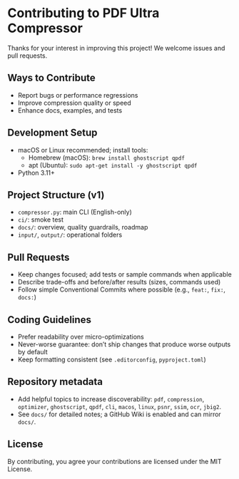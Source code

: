 # Contributing to PDF Ultra Compressor

Thanks for your interest in improving this project! We welcome issues and pull requests.

## Ways to Contribute
- Report bugs or performance regressions
- Improve compression quality or speed
- Enhance docs, examples, and tests

## Development Setup
- macOS or Linux recommended; install tools:
  - Homebrew (macOS): `brew install ghostscript qpdf`
  - apt (Ubuntu): `sudo apt-get install -y ghostscript qpdf`
- Python 3.11+

## Project Structure (v1)
- `compressor.py`: main CLI (English-only)
- `ci/`: smoke test
- `docs/`: overview, quality guardrails, roadmap
- `input/`, `output/`: operational folders

## Pull Requests
- Keep changes focused; add tests or sample commands when applicable
- Describe trade-offs and before/after results (sizes, commands used)
- Follow simple Conventional Commits where possible (e.g., `feat:`, `fix:`, `docs:`)

## Coding Guidelines
- Prefer readability over micro-optimizations
- Never-worse guarantee: don’t ship changes that produce worse outputs by default
- Keep formatting consistent (see `.editorconfig`, `pyproject.toml`)

## Repository metadata
- Add helpful topics to increase discoverability: `pdf`, `compression`, `optimizer`, `ghostscript`, `qpdf`, `cli`, `macos`, `linux`, `psnr`, `ssim`, `ocr`, `jbig2`.
- See `docs/` for detailed notes; a GitHub Wiki is enabled and can mirror `docs/`.

## License
By contributing, you agree your contributions are licensed under the MIT License.
